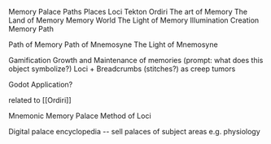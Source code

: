 Memory Palace
Paths
Places
Loci
Tekton
Ordiri
The art of Memory
The Land of Memory
Memory World
The Light of Memory
Illumination
Creation
Memory Path

Path of Memory
Path of Mnemosyne
The Light of Mnemosyne

Gamification
Growth and Maintenance of memories (prompt: what does this object symbolize?)
Loci + Breadcrumbs (stitches?) as creep tumors


Godot Application?

related to [[Ordiri]]

Mnemonic
Memory Palace
Method of Loci


Digital palace encyclopedia -- sell palaces of subject areas e.g. physiology
